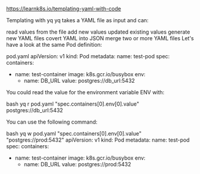 https://learnk8s.io/templating-yaml-with-code

Templating with yq
yq takes a YAML file as input and can:

read values from the file
add new values
updated existing values
generate new YAML files
covert YAML into JSON
merge two or more YAML files
Let's have a look at the same Pod definition:

pod.yaml
apiVersion: v1
kind: Pod
metadata:
  name: test-pod
spec:
  containers:
  - name: test-container
    image: k8s.gcr.io/busybox
    env:
    - name: DB_URL
      value: postgres://db_url:5432

You could read the value for the environment variable ENV with:

bash
yq r pod.yaml "spec.containers[0].env[0].value"
postgres://db_url:5432

You can use the following command:

bash
yq w pod.yaml "spec.containers[0].env[0].value" "postgres://prod:5432"
apiVersion: v1
kind: Pod
metadata:
  name: test-pod
spec:
  containers:
  - name: test-container
    image: k8s.gcr.io/busybox
    env:
    - name: DB_URL
      value: postgres://prod:5432
